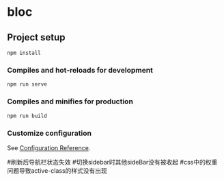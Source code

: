 # bloc

## Project setup
```
npm install
```

### Compiles and hot-reloads for development
```
npm run serve
```

### Compiles and minifies for production
```
npm run build
```

### Customize configuration
See [Configuration Reference](https://cli.vuejs.org/config/).


#刷新后导航栏状态失效
#切换sidebar时其他sideBar没有被收起
#css中的权重问题导致active-class的样式没有出现